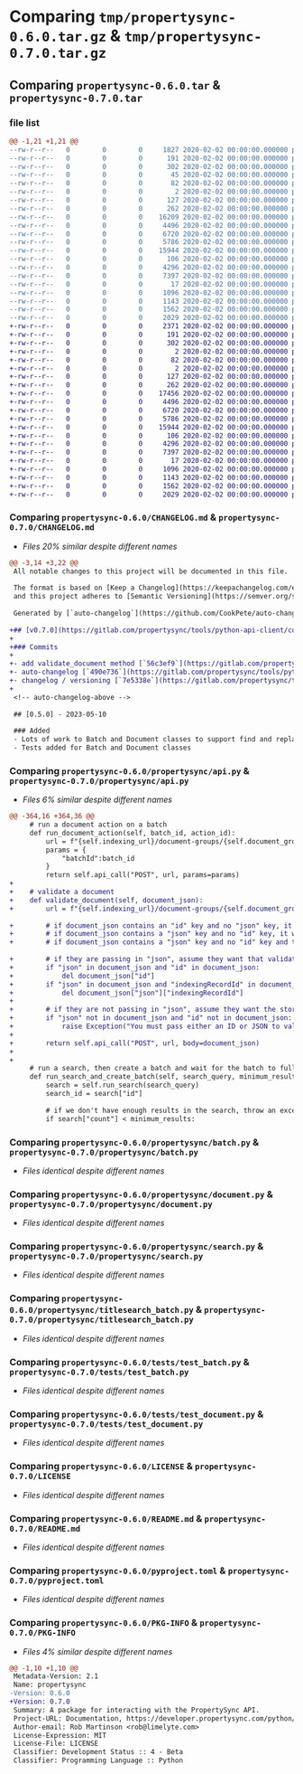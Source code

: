 # Comparing `tmp/propertysync-0.6.0.tar.gz` & `tmp/propertysync-0.7.0.tar.gz`

## Comparing `propertysync-0.6.0.tar` & `propertysync-0.7.0.tar`

### file list

```diff
@@ -1,21 +1,21 @@
--rw-r--r--   0        0        0     1827 2020-02-02 00:00:00.000000 propertysync-0.6.0/CHANGELOG.md
--rw-r--r--   0        0        0      191 2020-02-02 00:00:00.000000 propertysync-0.6.0/.pytest_cache/CACHEDIR.TAG
--rw-r--r--   0        0        0      302 2020-02-02 00:00:00.000000 propertysync-0.6.0/.pytest_cache/README.md
--rw-r--r--   0        0        0       45 2020-02-02 00:00:00.000000 propertysync-0.6.0/.pytest_cache/v/cache/lastfailed
--rw-r--r--   0        0        0       82 2020-02-02 00:00:00.000000 propertysync-0.6.0/.pytest_cache/v/cache/nodeids
--rw-r--r--   0        0        0        2 2020-02-02 00:00:00.000000 propertysync-0.6.0/.pytest_cache/v/cache/stepwise
--rw-r--r--   0        0        0      127 2020-02-02 00:00:00.000000 propertysync-0.6.0/propertysync/__about__.py
--rw-r--r--   0        0        0      262 2020-02-02 00:00:00.000000 propertysync-0.6.0/propertysync/__init__.py
--rw-r--r--   0        0        0    16209 2020-02-02 00:00:00.000000 propertysync-0.6.0/propertysync/api.py
--rw-r--r--   0        0        0     4496 2020-02-02 00:00:00.000000 propertysync-0.6.0/propertysync/batch.py
--rw-r--r--   0        0        0     6720 2020-02-02 00:00:00.000000 propertysync-0.6.0/propertysync/document.py
--rw-r--r--   0        0        0     5786 2020-02-02 00:00:00.000000 propertysync-0.6.0/propertysync/search.py
--rw-r--r--   0        0        0    15944 2020-02-02 00:00:00.000000 propertysync-0.6.0/propertysync/titlesearch_batch.py
--rw-r--r--   0        0        0      106 2020-02-02 00:00:00.000000 propertysync-0.6.0/tests/__init__.py
--rw-r--r--   0        0        0     4296 2020-02-02 00:00:00.000000 propertysync-0.6.0/tests/test_batch.py
--rw-r--r--   0        0        0     7397 2020-02-02 00:00:00.000000 propertysync-0.6.0/tests/test_document.py
--rw-r--r--   0        0        0       17 2020-02-02 00:00:00.000000 propertysync-0.6.0/.gitignore
--rw-r--r--   0        0        0     1096 2020-02-02 00:00:00.000000 propertysync-0.6.0/LICENSE
--rw-r--r--   0        0        0     1143 2020-02-02 00:00:00.000000 propertysync-0.6.0/README.md
--rw-r--r--   0        0        0     1562 2020-02-02 00:00:00.000000 propertysync-0.6.0/pyproject.toml
--rw-r--r--   0        0        0     2029 2020-02-02 00:00:00.000000 propertysync-0.6.0/PKG-INFO
+-rw-r--r--   0        0        0     2371 2020-02-02 00:00:00.000000 propertysync-0.7.0/CHANGELOG.md
+-rw-r--r--   0        0        0      191 2020-02-02 00:00:00.000000 propertysync-0.7.0/.pytest_cache/CACHEDIR.TAG
+-rw-r--r--   0        0        0      302 2020-02-02 00:00:00.000000 propertysync-0.7.0/.pytest_cache/README.md
+-rw-r--r--   0        0        0        2 2020-02-02 00:00:00.000000 propertysync-0.7.0/.pytest_cache/v/cache/lastfailed
+-rw-r--r--   0        0        0       82 2020-02-02 00:00:00.000000 propertysync-0.7.0/.pytest_cache/v/cache/nodeids
+-rw-r--r--   0        0        0        2 2020-02-02 00:00:00.000000 propertysync-0.7.0/.pytest_cache/v/cache/stepwise
+-rw-r--r--   0        0        0      127 2020-02-02 00:00:00.000000 propertysync-0.7.0/propertysync/__about__.py
+-rw-r--r--   0        0        0      262 2020-02-02 00:00:00.000000 propertysync-0.7.0/propertysync/__init__.py
+-rw-r--r--   0        0        0    17456 2020-02-02 00:00:00.000000 propertysync-0.7.0/propertysync/api.py
+-rw-r--r--   0        0        0     4496 2020-02-02 00:00:00.000000 propertysync-0.7.0/propertysync/batch.py
+-rw-r--r--   0        0        0     6720 2020-02-02 00:00:00.000000 propertysync-0.7.0/propertysync/document.py
+-rw-r--r--   0        0        0     5786 2020-02-02 00:00:00.000000 propertysync-0.7.0/propertysync/search.py
+-rw-r--r--   0        0        0    15944 2020-02-02 00:00:00.000000 propertysync-0.7.0/propertysync/titlesearch_batch.py
+-rw-r--r--   0        0        0      106 2020-02-02 00:00:00.000000 propertysync-0.7.0/tests/__init__.py
+-rw-r--r--   0        0        0     4296 2020-02-02 00:00:00.000000 propertysync-0.7.0/tests/test_batch.py
+-rw-r--r--   0        0        0     7397 2020-02-02 00:00:00.000000 propertysync-0.7.0/tests/test_document.py
+-rw-r--r--   0        0        0       17 2020-02-02 00:00:00.000000 propertysync-0.7.0/.gitignore
+-rw-r--r--   0        0        0     1096 2020-02-02 00:00:00.000000 propertysync-0.7.0/LICENSE
+-rw-r--r--   0        0        0     1143 2020-02-02 00:00:00.000000 propertysync-0.7.0/README.md
+-rw-r--r--   0        0        0     1562 2020-02-02 00:00:00.000000 propertysync-0.7.0/pyproject.toml
+-rw-r--r--   0        0        0     2029 2020-02-02 00:00:00.000000 propertysync-0.7.0/PKG-INFO
```

### Comparing `propertysync-0.6.0/CHANGELOG.md` & `propertysync-0.7.0/CHANGELOG.md`

 * *Files 20% similar despite different names*

```diff
@@ -3,14 +3,22 @@
 All notable changes to this project will be documented in this file.
 
 The format is based on [Keep a Changelog](https://keepachangelog.com/en/1.0.0/)
 and this project adheres to [Semantic Versioning](https://semver.org/spec/v2.0.0.html).
 
 Generated by [`auto-changelog`](https://github.com/CookPete/auto-changelog).
 
+## [v0.7.0](https://gitlab.com/propertysync/tools/python-api-client/compare/0.5.0...v0.7.0) - 2023-07-21
+
+### Commits
+
+- add validate_document method [`56c3ef9`](https://gitlab.com/propertysync/tools/python-api-client/commit/56c3ef94907cbebc4b24023d8af077acfb52e3dc)
+- auto-changelog [`490e736`](https://gitlab.com/propertysync/tools/python-api-client/commit/490e736661e73c38df6f51cc0b464511e6de3ae5)
+- changelog / versioning [`7e5338e`](https://gitlab.com/propertysync/tools/python-api-client/commit/7e5338edd842a38b7fd5ee6346f3e24dc6668eed)
+
 <!-- auto-changelog-above -->
 
 ## [0.5.0] - 2023-05-10
 
 ### Added
 - Lots of work to Batch and Document classes to support find and replace
 - Tests added for Batch and Document classes
```

### Comparing `propertysync-0.6.0/propertysync/api.py` & `propertysync-0.7.0/propertysync/api.py`

 * *Files 6% similar despite different names*

```diff
@@ -364,16 +364,36 @@
     # run a document action on a batch
     def run_document_action(self, batch_id, action_id):
         url = f"{self.indexing_url}/document-groups/{self.document_group_id}/document-actions/{action_id}/execute"
         params = {
             "batchId":batch_id
         }
         return self.api_call("POST", url, params=params)
+    
+    # validate a document
+    def validate_document(self, document_json):
+        url = f"{self.indexing_url}/document-groups/{self.document_group_id}/documents/validate"
 
+        # if document_json contains an "id" key and no "json" key, it will validate the stored copy of the document
+        # if document_json contains a "json" key and no "id" key, it will validate the json
+        # if document_json contains a "json" key and no "id" key and the "json" contains a "indexingRecordId" key, it will validate the stored copy of the document
 
+        # if they are passing in "json", assume they want that validated and remove any ID keys
+        if "json" in document_json and "id" in document_json:
+            del document_json["id"]
+        if "json" in document_json and "indexingRecordId" in document_json["json"]:
+            del document_json["json"]["indexingRecordId"]
+
+        # if they are not passing in "json", assume they want the stored copy validated and ensure they have passed an ID
+        if "json" not in document_json and "id" not in document_json:
+            raise Exception("You must pass either an ID or JSON to validate a document")
+
+        return self.api_call("POST", url, body=document_json)
+        
+        
     # run a search, then create a batch and wait for the batch to fully hydrate, then retrieve the batch and optionally delete it
     def run_search_and_create_batch(self, search_query, minimum_results=1,wait_time=2,batch_name='python-api-client temp batch', delete_batch=True):
         search = self.run_search(search_query)
         search_id = search["id"]
 
         # if we don't have enough results in the search, throw an exception
         if search["count"] < minimum_results:
```

### Comparing `propertysync-0.6.0/propertysync/batch.py` & `propertysync-0.7.0/propertysync/batch.py`

 * *Files identical despite different names*

### Comparing `propertysync-0.6.0/propertysync/document.py` & `propertysync-0.7.0/propertysync/document.py`

 * *Files identical despite different names*

### Comparing `propertysync-0.6.0/propertysync/search.py` & `propertysync-0.7.0/propertysync/search.py`

 * *Files identical despite different names*

### Comparing `propertysync-0.6.0/propertysync/titlesearch_batch.py` & `propertysync-0.7.0/propertysync/titlesearch_batch.py`

 * *Files identical despite different names*

### Comparing `propertysync-0.6.0/tests/test_batch.py` & `propertysync-0.7.0/tests/test_batch.py`

 * *Files identical despite different names*

### Comparing `propertysync-0.6.0/tests/test_document.py` & `propertysync-0.7.0/tests/test_document.py`

 * *Files identical despite different names*

### Comparing `propertysync-0.6.0/LICENSE` & `propertysync-0.7.0/LICENSE`

 * *Files identical despite different names*

### Comparing `propertysync-0.6.0/README.md` & `propertysync-0.7.0/README.md`

 * *Files identical despite different names*

### Comparing `propertysync-0.6.0/pyproject.toml` & `propertysync-0.7.0/pyproject.toml`

 * *Files identical despite different names*

### Comparing `propertysync-0.6.0/PKG-INFO` & `propertysync-0.7.0/PKG-INFO`

 * *Files 4% similar despite different names*

```diff
@@ -1,10 +1,10 @@
 Metadata-Version: 2.1
 Name: propertysync
-Version: 0.6.0
+Version: 0.7.0
 Summary: A package for interacting with the PropertySync API.
 Project-URL: Documentation, https://developer.propertysync.com/python/index.html
 Author-email: Rob Martinson <rob@limelyte.com>
 License-Expression: MIT
 License-File: LICENSE
 Classifier: Development Status :: 4 - Beta
 Classifier: Programming Language :: Python
```

